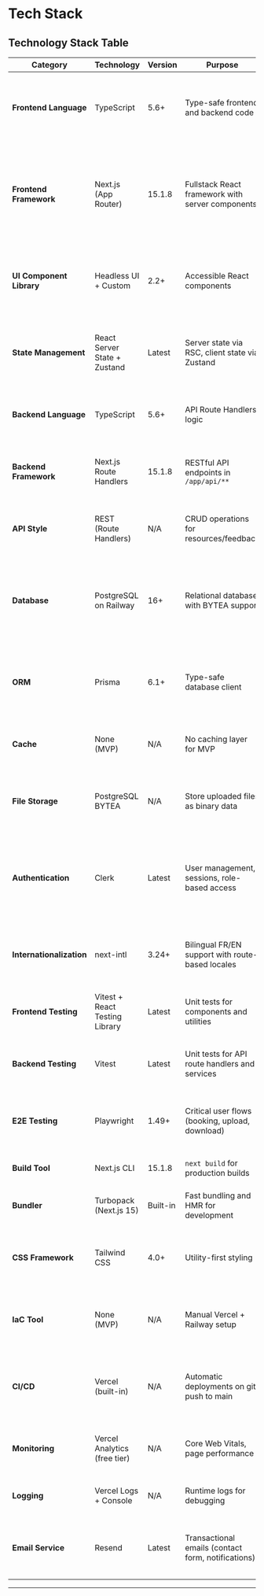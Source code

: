 # Tech Stack

## Technology Stack Table

| Category | Technology | Version | Purpose | Rationale |
|----------|-----------|---------|---------|-----------|
| **Frontend Language** | TypeScript | 5.6+ | Type-safe frontend and backend code | Industry standard for Next.js projects, catches errors at compile time, required for Prisma Client type generation |
| **Frontend Framework** | Next.js (App Router) | 15.1.8 | Fullstack React framework with server components | Latest stable version with App Router, built-in API routes, optimal Vercel deployment, server components reduce client bundle |
| **UI Component Library** | Headless UI + Custom | 2.2+ | Accessible React components | Integrates with Tailwind, WCAG AA compliant out of box, lightweight (no heavy framework like MUI) |
| **State Management** | React Server State + Zustand | Latest | Server state via RSC, client state via Zustand | Minimize client state (leverage server components), Zustand for global UI state (language toggle, modals) |
| **Backend Language** | TypeScript | 5.6+ | API Route Handlers logic | Shared types between frontend/backend, same as frontend language |
| **Backend Framework** | Next.js Route Handlers | 15.1.8 | RESTful API endpoints in `/app/api/**` | Built-in to Next.js 15 App Router, replaces Express, serverless deployment on Vercel |
| **API Style** | REST (Route Handlers) | N/A | CRUD operations for resources/feedback | Simpler than GraphQL for MVP, no client codegen needed, standard HTTP methods |
| **Database** | PostgreSQL on Railway | 16+ | Relational database with BYTEA support | Railway provides managed PostgreSQL with SSL, automatic backups, $5-20/month pricing (meets NFR9 and budget constraint NFR11) |
| **ORM** | Prisma | 6.1+ | Type-safe database client | Auto-generates TypeScript types, declarative migrations, best PostgreSQL support in Node.js ecosystem |
| **Cache** | None (MVP) | N/A | No caching layer for MVP | PRD doesn't require caching, can add Vercel KV (Redis) later if needed |
| **File Storage** | PostgreSQL BYTEA | N/A | Store uploaded files as binary data | Simplifies architecture (no S3), acceptable for 50MB limit per NFR5, keeps all data in one place |
| **Authentication** | Clerk | Latest | User management, sessions, role-based access | Pre-built UI components, handles email verification, simpler than NextAuth, role metadata for instructor vs student |
| **Internationalization** | next-intl | 3.24+ | Bilingual FR/EN support with route-based locales | Better type safety than next-i18next, route-based locales (`/en`, `/fr`), works with App Router |
| **Frontend Testing** | Vitest + React Testing Library | Latest | Unit tests for components and utilities | Faster than Jest, ESM native, recommended for Next.js projects in 2025 |
| **Backend Testing** | Vitest | Latest | Unit tests for API route handlers and services | Same test runner as frontend (consistency), can mock Prisma Client |
| **E2E Testing** | Playwright | 1.49+ | Critical user flows (booking, upload, download) | Recommended by Next.js docs, cross-browser, better than Cypress for Next.js |
| **Build Tool** | Next.js CLI | 15.1.8 | `next build` for production builds | Built-in to Next.js, no separate build tool needed |
| **Bundler** | Turbopack (Next.js 15) | Built-in | Fast bundling and HMR for development | Default in Next.js 15, replaces Webpack for faster dev server |
| **CSS Framework** | Tailwind CSS | 4.0+ | Utility-first styling | Rapid UI development, matches PRD requirement, v4 is latest stable with CSS-first config |
| **IaC Tool** | None (MVP) | N/A | Manual Vercel + Railway setup | IaC premature for MVP, can add Terraform later if multi-environment needed |
| **CI/CD** | Vercel (built-in) | N/A | Automatic deployments on git push to main | Zero-config CI/CD for Next.js, preview deployments for PRs, environment variables management |
| **Monitoring** | Vercel Analytics (free tier) | N/A | Core Web Vitals, page performance | Built-in to Vercel, tracks NFR1 requirement (<3s page load), no setup needed |
| **Logging** | Vercel Logs + Console | N/A | Runtime logs for debugging | Free tier provides 1-day retention, sufficient for MVP debugging |
| **Email Service** | Resend | Latest | Transactional emails (contact form, notifications) | 100 emails/day free tier (NFR10), better deliverability than SendGrid free tier, simple API |

---
